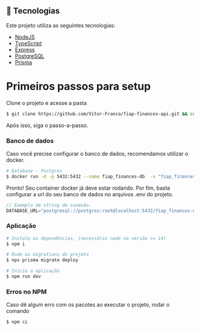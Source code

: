 ## 🧪 Tecnologias

Este projeto utiliza as seguintes tecnologias:

- [NodeJS](https://nodejs.org/en/)
- [TypeScript](https://www.typescriptlang.org/)
- [Express](https://expressjs.com/pt-br/)
- [PostgreSQL](https://www.postgresql.org/)
- [Prisma](https://www.prisma.io/)

# Primeiros passos para setup

Clone o projeto e acesse a pasta

```bash
$ git clone https://github.com/Vitor-Franco/fiap-finances-api.git && cd fiap-finances-api
```

Após isso, siga o passo-a-passo.

### Banco de dados

Caso você precise configurar o banco de dados, recomendamos utilizar o docker.

```bash
# Database - Postgres
$ docker run -d -p 5432:5432 --name fiap_finances-db  -v "fiap_finances_db:/var/lib/postgresql/data" -e POSTGRES_PASSWORD=root -e PRIMARY_USER=postgres postgres
```

Pronto! Seu container docker já deve estar rodando. Por fim, basta configurar a url do seu banco de dados no arquivos .env do projeto.

```js
// Exemplo de string de conexão.
DATABASE_URL="postgresql://postgres:root@localhost:5432/fiap_finances-db?schema=public"
```

### Aplicação

```bash
# Instale as dependências, (necessário node na versão >= 14)
$ npm i

# Rode as migrations do projeto
$ npx prisma migrate deploy

# Inicie a aplicação
$ npm run dev
```



### Erros no NPM
Caso dê algum erro com os pacotes ao executar o projeto, rodar o comando

```bash
$ npm ci
```
